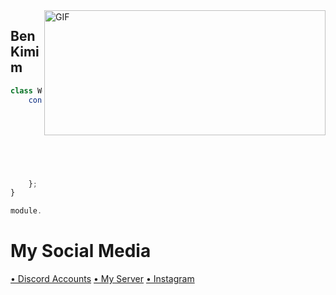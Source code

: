 <img align="right" alt="GIF" src="https://media.discordapp.net/attachments/909839857155702874/916316741456515082/standard.gif" width="450" height="200" />

<h2>Ben Kimim</h2>

```js
class Wêst {
    constructor(options) {
        this.name = "Göekm",
        this.sex = "man",
        this.length = "181",
        this.type = "human",
        this.job = "developer",
        this.weight = "75",
        this.age = "18",
        this.discord.tag = "Wêst#0001"
    };
}

module.exports = Wêst
```
# My Social Media 
[• Discord Accounts](https://discord.com/users/737254285754236959) 
[• My Server](https://discord.gg/sheruta) 
[• Instagram](https://www.instagram.com/grkm.wq)

